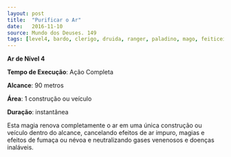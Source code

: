 ```yaml
---
layout: post
title:  "Purificar o Ar"
date:   2016-11-10
source: Mundo dos Deuses. 149
tags: [level4, bardo, clerigo, druida, ranger, paladino, mago, feiticeiro, ar]
---
```


**Ar de Nível 4**

**Tempo de Execução**: Ação Completa

**Alcance**: 90 metros

**Área**: 1 construção ou veículo

**Duração**: instantânea

Esta magia renova completamente o ar em uma única 
construção ou veículo dentro do alcance, cancelando efeitos de 
ar impuro, magias e efeitos de fumaça ou névoa e neutralizando gases venenosos e doenças inaláveis.
